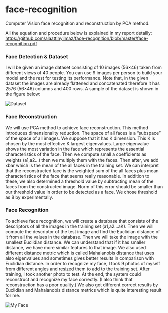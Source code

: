 # face-recognition
Computer Vision face recognition and reconstruction by PCA method.

All the equation and procedure below is explained in my report detailly: https://github.com/alaattinyilmaz/face-recognition/blob/master/face-recognition.pdf

### Face Detection & Dataset

I will be given an image dataset consisting of 10 images (56×46) taken from different views of 40 people. You can use 9 images per person to build your model and the rest for testing its performance. Note that, in the given dataset the images are already flattened and concatenated therefore it has 2576 (56×46) columns and 400 rows. A sample of the dataset is shown in the figure below:

![Dataset](https://serving.photos.photobox.com/6625699650dc2722c0381af797e170aa2b3f2f53523fbcc406d459439c708d4b8e2b9bd6.jpg)

### Face Reconstruction
We will use PCA method to achieve face reconstruction. This method introduces dimensionality reduction. The space of all faces is a “subspace” of the space of all images. We suppose that it has K dimension. This K is chosen by the most effective K largest
eigenvalues. Large eigenvalue shows the most variation in the face which represents the essential characteristics of the face. Then we compute small a coefficients as weights (a1,a2…) then we multiply them with the faces. Then after, we add xbar which is the mean of
the all faces in the training set. We can interpret that the reconstructed face is the weighted sum of the all faces plus mean characteristics of the face that seems really reasonable. In addition to these, we also determined a threshold value by subtracting mean of the faces from the constructed image. Norm of this error should be smaller than our threshold value in order
to be detected as a face. We chose threshold as 8 by experimentally.

### Face Recognition

To achieve face recognition, we will create a database that consists of the descriptors of all the images in the training set (a1,a2…aK). Then we will compute the descriptor of the test image and find the Euclidian distance of it from all the values in the database. Then we will take the image with the smallest Euclidian distance. We can understand that if it has smaller distance, we have more similar features to that image. We also used different distance metric which is called Mahalanobis distance that uses also eigenvalues and sometimes gives better results in comparison with Euclidian distance. In order to recognize my face, I took 9 photos of myself from different angles and resized them to add to the training set. After training, I took another photo to test. At the end, the system could reconstruct and recognize my face correctly. (I also think that reconstruction has a poor quality.) We also got different correct results by Euclidian and Mahalanobis distance metrics which is quite interesting result for me. 

![My Face](https://serving.photos.photobox.com/66796245f027d1ee94755fa4e7319f8f3b51767a75bec389004448052efb0c16d4a84790.jpg)
